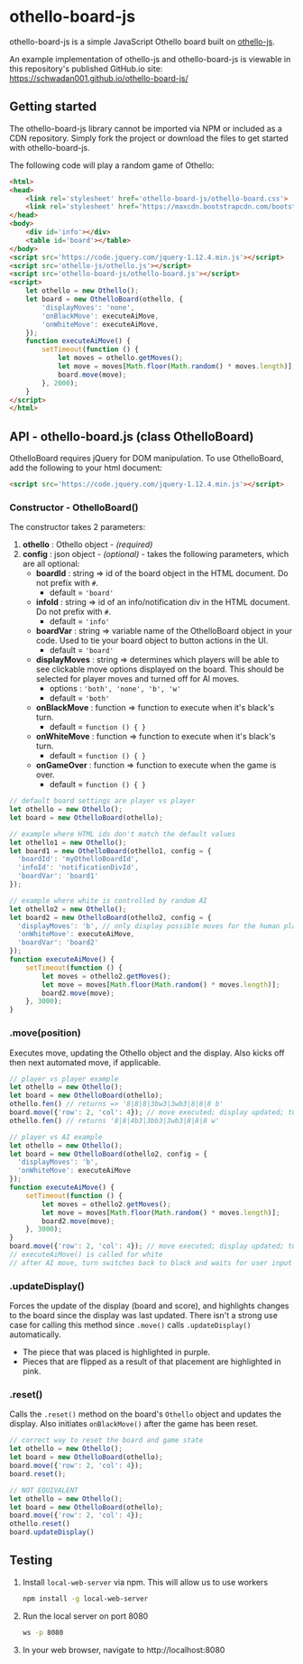 # othello-board-js
othello-board-js is a simple JavaScript Othello board built on [othello-js](https://github.com/schwadan001/othello-js).

An example implementation of othello-js and othello-board-js is viewable in this repository's published GitHub.io site: https://schwadan001.github.io/othello-board-js/


## Getting started
The othello-board-js library cannot be imported via NPM or included as a CDN repository. Simply fork the project or download the files to get started with othello-board-js.

The following code will play a random game of Othello:

```html
<html>
<head>
    <link rel='stylesheet' href='othello-board-js/othello-board.css'>
    <link rel='stylesheet' href='https://maxcdn.bootstrapcdn.com/bootstrap/4.3.1/css/bootstrap.min.css'>
</head>
<body>
    <div id='info'></div>
    <table id='board'></table>
</body>
<script src='https://code.jquery.com/jquery-1.12.4.min.js'></script>
<script src='othello-js/othello.js'></script>
<script src='othello-board-js/othello-board.js'></script>
<script>
    let othello = new Othello();
    let board = new OthelloBoard(othello, {
        'displayMoves': 'none',
        'onBlackMove': executeAiMove,
        'onWhiteMove': executeAiMove,
    });
    function executeAiMove() {
        setTimeout(function () {
            let moves = othello.getMoves();
            let move = moves[Math.floor(Math.random() * moves.length)];
            board.move(move);
        }, 2000);
    }
</script>
</html>
```


## API - othello-board.js (class OthelloBoard)

OthelloBoard requires jQuery for DOM manipulation. To use OthelloBoard, add the following to your html document:
```html
<script src='https://code.jquery.com/jquery-1.12.4.min.js'></script>
```

### Constructor - OthelloBoard()
The constructor takes 2 parameters:
  1. **othello** : Othello object - _(required)_
  1. **config** : json object - _(optional)_ - takes the following parameters, which are all optional:
      * **boardId** : string => id of the board object in the HTML document. Do not prefix with ```#```.
        * default = ```'board'```
      * **infoId** : string => id of an info/notification div in the HTML document. Do not prefix with ```#```.
        * default = ```'info'```
      * **boardVar** : string => variable name of the OthelloBoard object in your code. Used to tie your board object to button actions in the UI.
        * default = ```'board'```
      * **displayMoves** : string => determines which players will be able to see clickable move options displayed on the board. This should be selected for player moves and turned off for AI moves.
        * options : ```'both', 'none', 'b', 'w'```
        * default = ```'both'```
      * **onBlackMove** : function => function to execute when it's black's turn.
        * default = ```function () { }```
      * **onWhiteMove** : function => function to execute when it's black's turn.
        * default = ```function () { }```
      * **onGameOver** : function => function to execute when the game is over.
        * default = ```function () { }```

``` javascript
// default board settings are player vs player
let othello = new Othello();
let board = new OthelloBoard(othello);

// example where HTML ids don't match the default values
let othello1 = new Othello();
let board1 = new OthelloBoard(othello1, config = {
  'boardId': 'myOthelloBoardId',
  'infoId': 'notificationDivId',
  'boardVar': 'board1'
});

// example where white is controlled by random AI
let othello2 = new Othello();
let board2 = new OthelloBoard(othello2, config = {
  'displayMoves': 'b', // only display possible moves for the human player (black)
  'onWhiteMove': executeAiMove,
  'boardVar': 'board2'
});
function executeAiMove() {
    setTimeout(function () {
        let moves = othello2.getMoves();
        let move = moves[Math.floor(Math.random() * moves.length)];
        board2.move(move);
    }, 3000);
}
```

### .move(position)
Executes move, updating the Othello object and the display. Also kicks off then next automated move, if applicable.

```javascript
// player vs player example
let othello = new Othello();
let board = new OthelloBoard(othello);
othello.fen() // returns => '8|8|8|3bw3|3wb3|8|8|8 b'
board.move({'row': 2, 'col': 4}); // move executed; display updated; turn switched to white
othello.fen() // returns '8|8|4b3|3bb3|3wb3|8|8|8 w'

// player vs AI example
let othello = new Othello();
let board = new OthelloBoard(othello2, config = {
  'displayMoves': 'b',
  'onWhiteMove': executeAiMove
});
function executeAiMove() {
    setTimeout(function () {
        let moves = othello2.getMoves();
        let move = moves[Math.floor(Math.random() * moves.length)];
        board2.move(move);
    }, 3000);
}
board.move({'row': 2, 'col': 4}); // move executed; display updated; turn switched to white
// executeAiMove() is called for white
// after AI move, turn switches back to black and waits for user input
```

### .updateDisplay()
Forces the update of the display (board and score), and highlights changes to the board since the display was last updated. There isn't a strong use case for calling this method since ```.move()``` calls ```.updateDisplay()``` automatically.
  * The piece that was placed is highlighted in purple.
  * Pieces that are flipped as a result of that placement are highlighted in pink.

### .reset()
Calls the ```.reset()``` method on the board's ```Othello``` object and updates the display. Also initiates ```onBlackMove()``` after the game has been reset.

```javascript
// correct way to reset the board and game state
let othello = new Othello();
let board = new OthelloBoard(othello);
board.move({'row': 2, 'col': 4});
board.reset();

// NOT EQUIVALENT
let othello = new Othello();
let board = new OthelloBoard(othello);
board.move({'row': 2, 'col': 4});
othello.reset()
board.updateDisplay()
```


## Testing
1. Install `local-web-server` via npm. This will allow us to use workers
    ```bash
    npm install -g local-web-server
    ```
1. Run the local server on port 8080
    ```bash
    ws -p 8080
    ```
1. In your web browser, navigate to http://localhost:8080